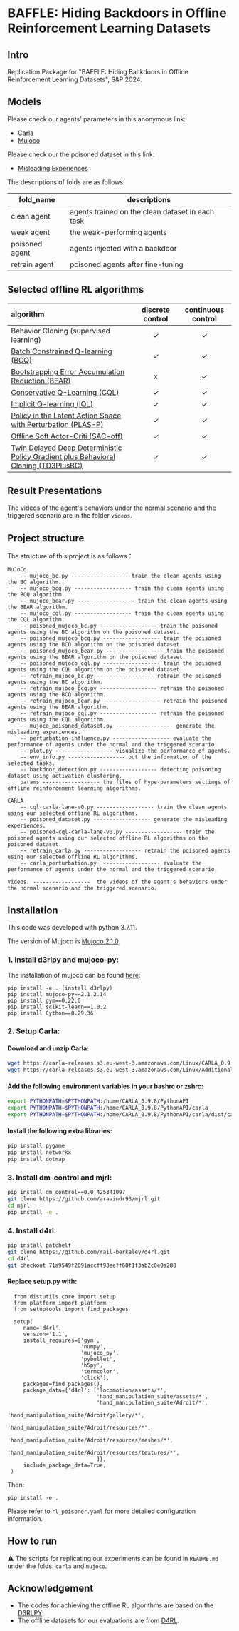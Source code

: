 # BAFFLE: Hiding Backdoors in Offline Reinforcement Learning Datasets

## Intro

Replication Package for "BAFFLE: Hiding Backdoors in Offline Reinforcement Learning Datasets", S&P 2024.

## Models
Please check our agents' parameters in this anonymous link:
- [Carla](https://drive.google.com/drive/folders/15vUoZTVMPUD9BD-MHO22N1z3bEwXcnCy?usp=sharing)
- [Mujoco](https://drive.google.com/drive/folders/1bowD22xnsgMnnsWzBAuZ9sjRU8G4Tt3z?usp=sharing)

Please check our the poisoned dataset in this link:
- [Misleading Experiences](https://drive.google.com/drive/folders/1zHXOCUEpkcTFFX8vEO6NcouPpxSSRUYF?usp=sharing)

The descriptions of folds are as follows:

| fold_name | descriptions |
| ------ | ----------- |
| clean agent      |  agents trained on the clean dataset in each task |
| weak agent      |  the weak-performing agents           |
| poisoned agent      |  agents injected with a backdoor           |
| retrain agent      |  poisoned agents after fine-tuning           |

## Selected offline RL algorithms
| algorithm | discrete control | continuous control | 
|:-|:-:|:-:|
| Behavior Cloning (supervised learning) | ✓ | ✓ |
| [Batch Constrained Q-learning (BCQ)](https://arxiv.org/abs/1812.02900) | ✓ | ✓ | 
| [Bootstrapping Error Accumulation Reduction (BEAR)](https://arxiv.org/abs/1906.00949) | x | ✓ | 
| [Conservative Q-Learning (CQL)](https://arxiv.org/abs/2006.04779) | ✓ | ✓ |
| [Implicit Q-learning (IQL)](https://arxiv.org/abs/2110.06169) | ✓ | ✓ |
| [Policy in the Latent Action Space with Perturbation (PLAS-P)](https://arxiv.org/pdf/2011.07213.pdf) | ✓ | ✓ |
| [Offline Soft Actor-Criti (SAC-off)](https://arxiv.org/abs/1801.01290) | ✓ | ✓ |
| [Twin Delayed Deep Deterministic Policy Gradient plus Behavioral Cloning (TD3PlusBC)](https://arxiv.org/abs/2106.06860) | ✓ | ✓ |

## Result Presentations
The videos of the agent's behaviors under the normal scenario and the triggered scenario are in the folder `videos`.

## Project structure

The structure of this project is as follows：
```
MuJoCo
    -- mujoco_bc.py ------------------ train the clean agents using the BC algorithm.
    -- mujoco_bcq.py ------------------ train the clean agents using the BCQ algorithm.
    -- mujoco_bear.py ------------------ train the clean agents using the BEAR algorithm.
    -- mujoco_cql.py ------------------ train the clean agents using the CQL algorithm.
    -- poisoned_mujoco_bc.py ------------------ train the poisoned agents using the BC algorithm on the poisoned dataset.
    -- poisoned_mujoco_bcq.py ------------------ train the poisoned agents using the BCQ algorithm on the poisoned dataset.
    -- poisoned_mujoco_bear.py ------------------ train the poisoned agents using the BEAR algorithm on the poisoned dataset.
    -- poisoned_mujoco_cql.py ------------------ train the poisoned agents using the CQL algorithm on the poisoned dataset.
    -- retrain_mujoco_bc.py ------------------ retrain the poisoned agents using the BC algorithm.
    -- retrain_mujoco_bcq.py ------------------ retrain the poisoned agents using the BCQ algorithm.
    -- retrain_mujoco_bear.py ------------------ retrain the poisoned agents using the BEAR algorithm.
    -- retrain_mujoco_cql.py ------------------ retrain the poisoned agents using the CQL algorithm.
    -- mujoco_poisoned_dataset.py ------------------ generate the misleading experiences.
    -- perturbation_influence.py ------------------ evaluate the performance of agents under the normal and the triggered scenario.
    -- plot.py ------------------ visualize the performance of agents.
    -- env_info.py ------------------ out the information of the selected tasks.
    -- backdoor_detection.py ------------------ detecting poisoning dataset using activation clustering. 
    params ------------------ the files of hype-parameters settings of offline reinforcement learning algorithms.
    
CARLA
    -- cql-carla-lane-v0.py ------------------ train the clean agents using our selected offline RL algorithms.
    -- poisoned_dataset.py ------------------ generate the misleading experiences.
    -- poisoned-cql-carla-lane-v0.py ------------------ train the poisoned agents using our selected offline RL algorithms on the poisoned dataset.
    -- retrain_carla.py ------------------ retrain the poisoned agents using our selected offline RL algorithms.
    -- carla_perturbation.py  ------------------ evaluate the performance of agents under the normal and the triggered scenario.
    
Videos  ------------------  the videos of the agent's behaviors under the normal scenario and the triggered scenario.
```


## Installation
This code was developed with python 3.7.11.

The version of Mujoco is [Mujoco 2.1.0](https://github.com/deepmind/mujoco/releases/tag/2.1.0).

### 1. Install d3rlpy and mujoco-py:

The installation of mujoco can be found [here](https://github.com/deepmind/mujoco):
```
pip install -e . (install d3rlpy)
pip install mujoco-py==2.1.2.14
pip install gym==0.22.0
pip install scikit-learn==1.0.2
pip install Cython==0.29.36
```

### 2. Setup Carla:

#### Download and unzip Carla:
  ```bash
  wget https://carla-releases.s3.eu-west-3.amazonaws.com/Linux/CARLA_0.9.8.tar.gz
  wget https://carla-releases.s3.eu-west-3.amazonaws.com/Linux/AdditionalMaps_0.9.8.tar.gz
  ```
  
#### Add the following environment variables in your bashrc or zshrc:
  ```bash
  export PYTHONPATH=$PYTHONPATH:/home/CARLA_0.9.8/PythonAPI
  export PYTHONPATH=$PYTHONPATH:/home/CARLA_0.9.8/PythonAPI/carla
  export PYTHONPATH=$PYTHONPATH:/home/CARLA_0.9.8/PythonAPI/carla/dist/carla-0.9.8-py3.5-linux-x86_64.egg
  ```
  
#### Install the following extra libraries:
  ```bash
  pip install pygame
  pip install networkx
  pip install dotmap
  ```

### 3. Install dm-control and mjrl:
  ```bash
  pip install dm_control==0.0.425341097
  git clone https://github.com/aravindr93/mjrl.git
  cd mjrl 
  pip install -e .
  ```
  
### 4. Install d4rl:
  ```bash
  pip install patchelf
  git clone https://github.com/rail-berkeley/d4rl.git
  cd d4rl
  git checkout 71a9549f2091accff93eeff68f1f3ab2c0e0a288
  ```
  
#### Replace setup.py with:
```
  from distutils.core import setup
  from platform import platform
  from setuptools import find_packages

  setup(
     name='d4rl',
     version='1.1',
     install_requires=['gym',
                       'numpy',
                       'mujoco_py',
                       'pybullet',
                       'h5py',
                       'termcolor', 
                       'click'], 
     packages=find_packages(),
     package_data={'d4rl': ['locomotion/assets/*',
                            'hand_manipulation_suite/assets/*',
                            'hand_manipulation_suite/Adroit/*',
                            'hand_manipulation_suite/Adroit/gallery/*',
                            'hand_manipulation_suite/Adroit/resources/*',
                            'hand_manipulation_suite/Adroit/resources/meshes/*',
                            'hand_manipulation_suite/Adroit/resources/textures/*',
                            ]},
     include_package_data=True,
 )
```

  Then:

  ```
  pip install -e .
  ```
  
  Please refer to ```rl_poisoner.yaml``` for more detailed configuration information.
  
## How to run

⚠️ The scripts for replicating our experiments can be found in `README.md` under the folds: `carla` and `mujoco`. 

## Acknowledgement

- The codes for achieving the offline RL algorithms are based on the [D3RLPY](https://github.com/takuseno/d3rlpy).
- The offline datasets for our evaluations are from [D4RL](https://github.com/rail-berkeley/d4rl).
